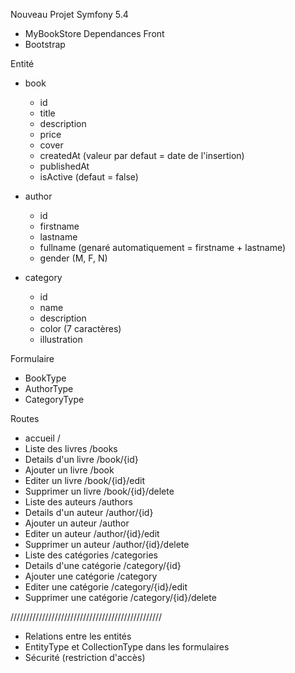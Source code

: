 Nouveau Projet Symfony 5.4

- MyBookStore
Dependances Front
- Bootstrap

Entité
- book 
    - id 
    - title 
    - description 
    - price 
    - cover 
    - createdAt (valeur par defaut = date de l'insertion) 
    - publishedAt 
    - isActive (defaut = false)

- author 
    - id 
    - firstname 
    - lastname 
    - fullname (genaré automatiquement = firstname + lastname) 
    - gender (M, F, N)

- category 
    - id 
    - name 
    - description 
    - color (7 caractères) 
    - illustration

Formulaire
- BookType
- AuthorType
- CategoryType

Routes
- accueil /
- Liste des livres /books
- Details d'un livre /book/{id}
- Ajouter un livre /book
- Editer un livre /book/{id}/edit
- Supprimer un livre /book/{id}/delete
- Liste des auteurs /authors
- Details d'un auteur /author/{id}
- Ajouter un auteur /author
- Editer un auteur /author/{id}/edit
- Supprimer un auteur /author/{id}/delete
- Liste des catégories /categories
- Details d'une catégorie /category/{id}
- Ajouter une catégorie /category
- Editer une catégorie /category/{id}/edit
- Supprimer une catégorie /category/{id}/delete

////////////////////////////////////////////////
- Relations entre les entités
- EntityType et CollectionType dans les formulaires
- Sécurité (restriction d'accès)
